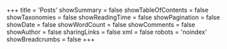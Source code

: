 +++
title = 'Posts'
showSummary = false
showTableOfContents = false
showTaxonomies = false
showReadingTime = false
showPagination = false
showDate = false
showWordCount = false
showComments = false
showAuthor = false
sharingLinks = false
xml = false
robots = 'noindex'
showBreadcrumbs = false
+++